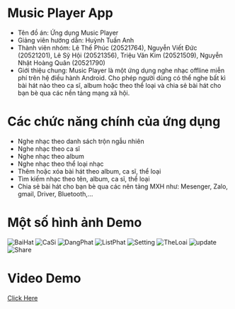 # Music Player App
- Tên đồ án: Ứng dụng Music Player
- Giảng viên hướng dẫn: Huỳnh Tuấn Anh
- Thành viên nhóm:
    Lê Thế Phúc                 (20521764),
    Nguyễn Viết Đức             (20521201),
    Lê Sỹ Hội                   (20521356),
    Triệu Văn Kim               (20521509),
    Nguyễn Nhật Hoàng Quân      (20521790)   
- Giới thiệu chung: Music Player là một ứng dụng nghe nhạc offline miễn phí trên hệ điều hành Android. Cho phép người dùng có thể nghe bất kì bài hát nào theo ca sĩ,       album hoặc theo thể loại và chia sẻ bài hát cho bạn bè qua các nền tảng mạng xã hội.
  </a>
#  Các chức năng chính của ứng dụng
  - Nghe nhạc theo danh sách trộn ngẫu nhiên
  - Nghe nhạc theo ca sĩ
  - Nghe nhạc theo album
  - Nghe nhạc theo thể loại nhạc
  - Thêm hoặc xóa bài hát theo album, ca sĩ, thể loại
  - Tìm kiếm nhạc theo tên, album, ca sĩ, thể loại
  - Chia sẻ bài hát cho bạn bè qua các nên tảng MXH như: Mesenger, Zalo, gmail, Driver, Bluetooth,...
  </a>
  
# Một số hình ảnh Demo 
![BaiHat](https://user-images.githubusercontent.com/91202778/173315621-5e87169a-a999-4766-9841-87f54ca725d9.jpg)
![CaSi](https://user-images.githubusercontent.com/91202778/173316356-148e3173-902f-481b-8181-cf52d28f29d9.jpg)
![DangPhat](https://user-images.githubusercontent.com/91202778/173316416-ee528623-d525-42a5-a2d9-e7523077178f.jpg)
![ListPhat](https://user-images.githubusercontent.com/91202778/173316447-0a60cf4d-894d-4bc0-89ec-2a2effc1e2d6.jpg)
![Setting](https://user-images.githubusercontent.com/91202778/173316464-e888a555-02b4-41af-96d0-44c2c3386406.jpg)
![TheLoai](https://user-images.githubusercontent.com/91202778/173316693-48c6bfc6-9141-43d4-a4ec-a975699efc0c.jpg)
![update](https://user-images.githubusercontent.com/91202778/173316720-07caa6b4-ee2b-4f7c-ad19-d09d4613c31c.jpg)
![Share](https://user-images.githubusercontent.com/91202778/173318777-1699f1ff-b6cb-4e7f-a6b8-a06cf0599be8.jpg)





 </a>
 
# Video Demo

[Click Here](https://drive.google.com/file/d/192ceNuUqg5GfpvWkyrCABEQGLTrZy4v-/view?usp=sharing)
</a>

